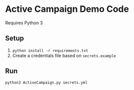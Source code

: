 # Active Campaign Demo Code

Requires Python 3

## Setup 

1. `python install -r requirements.txt`
1. Create a credentials file based on `secrets.example` 


## Run 

```python3 ActiveCampaign.py secrets.yml ```
